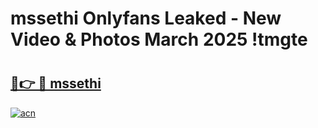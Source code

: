 # mssethi Onlyfans Leaked - New Video & Photos March 2025 !tmgte

# <h2><a href="https://x79t9u.iuczelnia.edu.pl?title=mssethi&ref=tmgte">🔗👉 🔴 mssethi</a></h2>

[![acn](https://github.com/user-attachments/assets/0f9c940e-d8b0-45ae-aac7-cd30a18b3e1c)](https://x79t9u.iuczelnia.edu.pl?title=mssethi&ref=tmgte)

